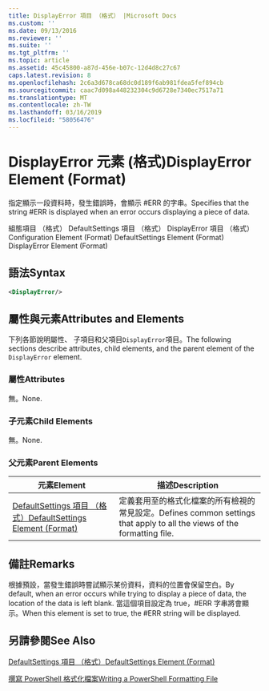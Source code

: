 ```yaml
---
title: DisplayError 項目 （格式） |Microsoft Docs
ms.custom: ''
ms.date: 09/13/2016
ms.reviewer: ''
ms.suite: ''
ms.tgt_pltfrm: ''
ms.topic: article
ms.assetid: 45c45800-a87d-456e-b07c-12d4d8c27c67
caps.latest.revision: 8
ms.openlocfilehash: 2c6a3d678ca68dc0d189f6ab981fdea5fef894cb
ms.sourcegitcommit: caac7d098a448232304c9d6728e7340ec7517a71
ms.translationtype: MT
ms.contentlocale: zh-TW
ms.lasthandoff: 03/16/2019
ms.locfileid: "58056476"
---
```

# <a name="displayerror-element-format"></a><span data-ttu-id="b75f4-102">DisplayError 元素 (格式)</span><span class="sxs-lookup"><span data-stu-id="b75f4-102">DisplayError Element (Format)</span></span>

<span data-ttu-id="b75f4-103">指定顯示一段資料時，發生錯誤時，會顯示 #ERR 的字串。</span><span class="sxs-lookup"><span data-stu-id="b75f4-103">Specifies that the string #ERR is displayed when an error occurs displaying a piece of data.</span></span>

<span data-ttu-id="b75f4-104">組態項目 （格式） DefaultSettings 項目 （格式） DisplayError 項目 （格式）</span><span class="sxs-lookup"><span data-stu-id="b75f4-104">Configuration Element (Format) DefaultSettings Element (Format) DisplayError Element (Format)</span></span>

## <a name="syntax"></a><span data-ttu-id="b75f4-105">語法</span><span class="sxs-lookup"><span data-stu-id="b75f4-105">Syntax</span></span>

```xml
<DisplayError/>
```

## <a name="attributes-and-elements"></a><span data-ttu-id="b75f4-106">屬性與元素</span><span class="sxs-lookup"><span data-stu-id="b75f4-106">Attributes and Elements</span></span>

<span data-ttu-id="b75f4-107">下列各節說明屬性、 子項目和父項目`DisplayError`項目。</span><span class="sxs-lookup"><span data-stu-id="b75f4-107">The following sections describe attributes, child elements, and the parent element of the `DisplayError` element.</span></span>

### <a name="attributes"></a><span data-ttu-id="b75f4-108">屬性</span><span class="sxs-lookup"><span data-stu-id="b75f4-108">Attributes</span></span>

<span data-ttu-id="b75f4-109">無。</span><span class="sxs-lookup"><span data-stu-id="b75f4-109">None.</span></span>

### <a name="child-elements"></a><span data-ttu-id="b75f4-110">子元素</span><span class="sxs-lookup"><span data-stu-id="b75f4-110">Child Elements</span></span>

<span data-ttu-id="b75f4-111">無。</span><span class="sxs-lookup"><span data-stu-id="b75f4-111">None.</span></span>

### <a name="parent-elements"></a><span data-ttu-id="b75f4-112">父元素</span><span class="sxs-lookup"><span data-stu-id="b75f4-112">Parent Elements</span></span>

|<span data-ttu-id="b75f4-113">元素</span><span class="sxs-lookup"><span data-stu-id="b75f4-113">Element</span></span>|<span data-ttu-id="b75f4-114">描述</span><span class="sxs-lookup"><span data-stu-id="b75f4-114">Description</span></span>|
|-------------|-----------------|
|[<span data-ttu-id="b75f4-115">DefaultSettings 項目 （格式）</span><span class="sxs-lookup"><span data-stu-id="b75f4-115">DefaultSettings Element (Format)</span></span>](./defaultsettings-element-format.md)|<span data-ttu-id="b75f4-116">定義套用至的格式化檔案的所有檢視的常見設定。</span><span class="sxs-lookup"><span data-stu-id="b75f4-116">Defines common settings that apply to all the views of the formatting file.</span></span>|

## <a name="remarks"></a><span data-ttu-id="b75f4-117">備註</span><span class="sxs-lookup"><span data-stu-id="b75f4-117">Remarks</span></span>

<span data-ttu-id="b75f4-118">根據預設，當發生錯誤時嘗試顯示某份資料，資料的位置會保留空白。</span><span class="sxs-lookup"><span data-stu-id="b75f4-118">By default, when an error occurs while trying to display a piece of data, the location of the data is left blank.</span></span> <span data-ttu-id="b75f4-119">當這個項目設定為 true，#ERR 字串將會顯示。</span><span class="sxs-lookup"><span data-stu-id="b75f4-119">When this element is set to true, the #ERR string will be displayed.</span></span>

## <a name="see-also"></a><span data-ttu-id="b75f4-120">另請參閱</span><span class="sxs-lookup"><span data-stu-id="b75f4-120">See Also</span></span>

[<span data-ttu-id="b75f4-121">DefaultSettings 項目 （格式）</span><span class="sxs-lookup"><span data-stu-id="b75f4-121">DefaultSettings Element (Format)</span></span>](./defaultsettings-element-format.md)

[<span data-ttu-id="b75f4-122">撰寫 PowerShell 格式化檔案</span><span class="sxs-lookup"><span data-stu-id="b75f4-122">Writing a PowerShell Formatting File</span></span>](./writing-a-powershell-formatting-file.md)
